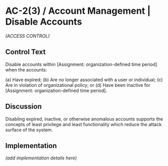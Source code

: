 # AC-2(3) / Account Management | Disable Accounts

_(ACCESS CONTROL)_

## Control Text

Disable accounts within [Assignment: organization-defined time period] when the accounts:

(a) Have expired;
(b) Are no longer associated with a user or individual;
(c) Are in violation of organizational policy; or
(d) Have been inactive for [Assignment: organization-defined time period].

## Discussion

Disabling expired, inactive, or otherwise anomalous accounts supports the concepts of least privilege and least functionality which reduce the attack surface of the system.

## Implementation

_(add implementation details here)_